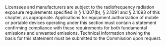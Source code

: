 Licensees and manufacturers are subject to the radiofrequency radiation exposure requirements specified in § 1.1307(b), § 2.1091 and § 2.1093 of this chapter, as appropriate. Applications for equipment authorization of mobile or portable devices operating under this section must contain a statement confirming compliance with these requirements for both fundamental emissions and unwanted emissions. Technical information showing the basis for this statement must be submitted to the Commission upon request.

